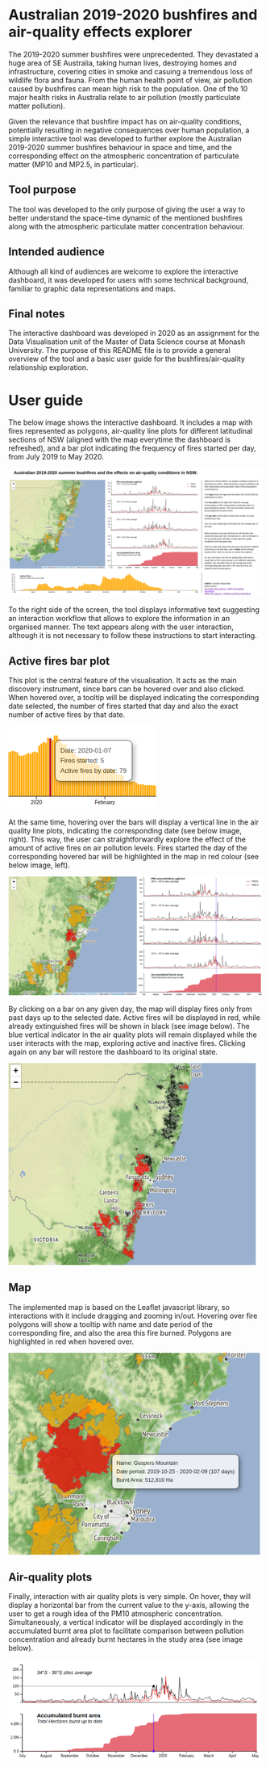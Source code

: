 # Australian 2019-2020 bushfires and air-quality effects explorer

The 2019-2020 summer bushfires were unprecedented. They devastated a huge area of SE Australia, taking human lives, destroying homes and infrastructure, covering cities in smoke and casuing a tremendous loss of wildlife flora and fauna. 
From the human health point of view, air pollution caused by bushfires can mean high risk to the population. One of the 10 major health risks in Australia relate to air pollution (mostly particulate matter pollution). 

Given the relevance that bushfire impact has on air-quality conditions, potentially resulting in negative consequences over human population, a simple interactive tool was developed to further explore the Australian 2019-2020 summer bushfires behaviour in space and time, and the corresponding effect on the atmospheric concentration of particulate matter (MP10 and MP2.5, in particular). 

## Tool purpose
The tool was developed to the only purpose of giving the user a way to better understand the space-time dynamic of the mentioned bushfires along with the atmospheric particulate matter concentration behaviour. 

## Intended audience
Although all kind of audiences are welcome to explore the interactive dashboard, it was developed for users with some technical background, familiar to graphic data representations and maps.

## Final notes
The interactive dashboard was developed in 2020 as an assignment for the Data Visualisation unit of the Master of Data Science course at Monash University.
The purpose of this README file is to provide a general overview of the tool and a basic user guide for the bushfires/air-quality relationship exploration.

# User guide
The below image shows the interactive dashboard. It includes a map with fires represented as polygons, air-quality line plots for different latitudinal sections of NSW (aligned with the map everytime the dashboard is refreshed), and a bar plot indicating the frequency of fires started per day, from July 2019 to May 2020.

![](images/image1.png)

To the right side of the screen, the tool displays informative text suggesting an interaction workflow that allows to explore the information in an organised manner. The text appears along with the user interaction, although it is not necessary to follow these instructions to start interacting.

## Active fires bar plot
This plot is the central feature of the visualisation. It acts as the main discovery instrument, since bars can be hovered over and also clicked.
When hovered over, a tooltip will be displayed indicating the corresponding date selected, the number of fires started that day and also the exact number of active fires by that date.

![](images/image2.png)

At the same time, hovering over the bars will display a vertical line in the air quality line plots, indicating the corresponding date (see below image, right). This way, the user can straightforwardly explore the effect of the amount of active fires on air pollution levels. Fires started the day of the corresponding hovered bar will be highlighted in the map in red colour (see below image, left).

![](images/image3.png)

By clicking on a bar on any given day, the map will display fires only from past days up to the selected date. Active fires will be displayed in red, while already extinguished fires will be shown in black (see image below). The blue vertical indicator in the air quality plots will remain displayed while the user interacts with the map, exploring active and inactive fires. Clicking again on any bar will restore the dashboard to its original state.

<img src="images/image4.png" alt="image1" width="500" height="400">

## Map
The implemented map is based on the Leaflet javascript library, so interactions with it include dragging and zooming in/out. Hovering over fire polygons will show a tooltip with name and date period of the corresponding fire, and also the area this fire burned. Polygons are highlighted in red when hovered over.

<img src="images/image5.png" alt="image1" width="500" height="400">

## Air-quality plots
Finally, interaction with air quality plots is very simple. On hover, they will display a horizontal bar from the current value to the y-axis, allowing the user to get a rough idea of the PM10 atmospheric concentration. Simultaneously, a vertical indicator will be displayed accordingly in the accumulated burnt area plot to facilitate comparison between pollution concentration and already burnt hectares in the study area (see image below).

<img src="images/image6.png" alt="image1" width="500" height="200">
